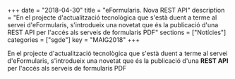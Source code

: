 +++
date        = "2018-04-30"
title       = "eFormularis. Nova REST API"
description = "En el projecte d'actualització tecnològica que s'està duent a terme al servei d'eFormularis, s'introdueix una novetat que és la publicació d'una REST API per l'accés als serveis de formularis PDF"
sections    = ["Notícies"]
categories  = ["sgde"]
key         = "MAIG2018"
+++

En el projecte d'actualització tecnològica que s'està duent a terme al servei d'eFormularis, s'introdueix una novetat que és la publicació d'una **REST API** per l'accés als serveis de formularis PDF


